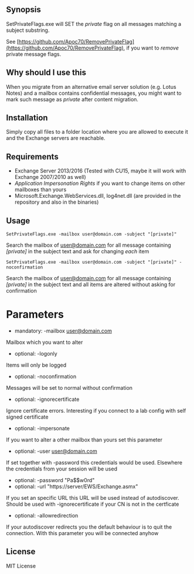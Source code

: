 ## Synopsis

SetPrivateFlags.exe will SET the _private_ flag on all messages matching a subject substring.

See [https://github.com/Apoc70/RemovePrivateFlag](https://github.com/Apoc70/RemovePrivateFlag), if you want to _remove_ private message flags.

## Why should I use this

When you migrate from an alternative email server solution (e.g. Lotus Notes) and a mailbox contains confidential messages, you might want to mark such message as _private_ after content migration.

## Installation

Simply copy all files to a folder location where you are allowed to execute it and the Exchange servers are reachable.

## Requirements

* Exchange Server 2013/2016 (Tested with CU15, maybe it will work with Exchange 2007/2010 as well)
* _Application Impersonation Rights_ if you want to change items on other mailboxes than yours
* Microsoft.Exchange.WebServices.dll, log4net.dll (are provided in the repository and also in the binaries)

## Usage

```
SetPrivateFlags.exe -mailbox user@domain.com -subject "[private]"
```

Search the mailbox of user@domain.com for all message containing _[private]_ in the subject text and ask for changing _each_ item

```
SetPrivateFlags.exe -mailbox user@domain.com -subject "[private]" -noconfirmation
```

Search the mailbox of user@domain.com for all message containing _[private]_ in the subject text and all items are altered without asking for confirmation

# Parameters

* mandatory: -mailbox user@domain.com

Mailbox which you want to alter

* optional: -logonly

Items will only be logged

* optional: -noconfirmation

Messages will be set to normal without confirmation

* optional: -ignorecertificate

Ignore certificate errors. Interesting if you connect to a lab config with self signed certificate

* optional: -impersonate

If you want to alter a other mailbox than yours set this parameter

* optional: -user user@domain.com

If set together with -password this credentials would be used. Elsewhere the credentials from your session will be used

* optional: -password "Pa$$w0rd"
* optional: -url "https://server/EWS/Exchange.asmx"

If you set an specific URL this URL will be used instead of autodiscover. Should be used with -ignorecertificate if your CN is not in the certficate

* optional: -allowredirection

If your autodiscover redirects you the default behaviour is to quit the connection. With this parameter you will be connected anyhow

## License

MIT License
